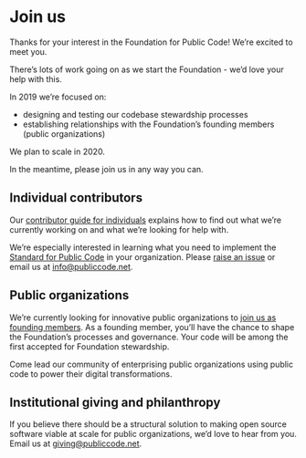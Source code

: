 # Join us

Thanks for your interest in the Foundation for Public Code! We’re excited to meet you.

There’s lots of work going on as we start the Foundation - we’d love your help with this.

In 2019 we’re focused on:

+ designing and testing our codebase stewardship processes
+ establishing relationships with the Foundation’s founding members (public organizations)

We plan to scale in 2020.

In the meantime, please join us in any way you can.

## Individual contributors

Our [contributor guide for individuals](contributor-guides/individuals.md) explains how to find out what we’re currently working on and what we’re looking for help with.

We’re especially interested in learning what you need to implement the [Standard for Public Code](http://standard.publiccode.net/) in your organization. Please [raise an issue](http://standard.publiccode.net/CONTRIBUTING.html) or email us at <info@publiccode.net>.

## Public organizations

We’re currently looking for innovative public organizations to [join us as founding members](http://publiccode.net/membership/founding-membership). As a founding member, you’ll have the chance to shape the Foundation’s processes and governance. Your code will be among the first accepted for Foundation stewardship.

Come lead our community of enterprising public organizations using public code to power their digital transformations.

## Institutional giving and philanthropy

If you believe there should be a structural solution to making open source software viable at scale for public organizations, we’d love to hear from you. Email us at <giving@publiccode.net>.
